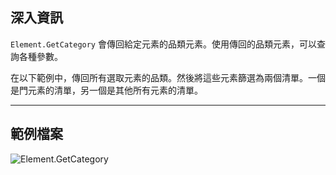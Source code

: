 ## 深入資訊
`Element.GetCategory` 會傳回給定元素的品類元素。使用傳回的品類元素，可以查詢各種參數。

在以下範例中，傳回所有選取元素的品類。然後將這些元素篩選為兩個清單。一個是門元素的清單，另一個是其他所有元素的清單。
___
## 範例檔案

![Element.GetCategory](./Revit.Elements.Element.GetCategory_img.jpg)
